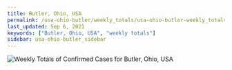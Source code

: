 ```yaml
---
title: Butler, Ohio, USA
permalink: /usa-ohio-butler/weekly_totals/usa-ohio-butler-weekly_totals.html
last_updated: Sep 6, 2021
keywords: ["Butler, Ohio, USA", "weekly totals"]
sidebar: usa-ohio-butler_sidebar
---
```


![Weekly Totals of Confirmed Cases for Butler, Ohio, USA](/covid_tracker/images/graphs/usa-ohio-butler-weekly_totals_graph.png)
